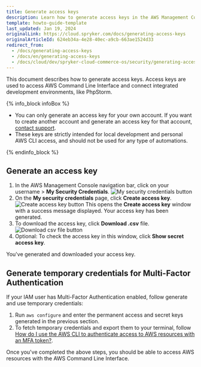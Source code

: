 ```yaml
---
title: Generate access keys
description: Learn how to generate access keys in the AWS Management Console for Spryker Cloud Commerce OS, enabling AWS CLI access and development environment integration.
template: howto-guide-template
last_updated: Jan 19, 2024
originalLink: https://cloud.spryker.com/docs/generating-access-keys
originalArticleId: 624eb34a-4e28-40ec-a9cb-663ae1524d33
redirect_from:
  - /docs/generating-access-keys
  - /docs/en/generating-access-keys
  - /docs/cloud/dev/spryker-cloud-commerce-os/security/generating-access-keys.html
---
```


This document describes how to generate access keys. Access keys are used to access AWS Command Line Interface and connect integrated development environments, like PhpStorm.

{% info_block infoBox %}

* You can only generate an access key for your own account. If you want to create another account and generate an access key for that account, [contact support](https://spryker.force.com/support/s/). 
* These keys are strictly intended for local development and personal AWS CLI access, and should not be used for any type of automations.

{% endinfo_block %}

## Generate an access key

1. In the AWS Management Console navigation bar, click on your username > **My Security Credentials**.
![My security credentials button](https://spryker.s3.eu-central-1.amazonaws.com/cloud-docs/Spryker+Cloud/Security/Generating+access+keys/my-security-credentials-button.png)
2. On the **My security credentials** page, click **Create access key**.
![Create access key button](https://spryker.s3.eu-central-1.amazonaws.com/cloud-docs/Spryker+Cloud/Security/Generating+access+keys/create-access-key-button.png)
    This opens the **Create access key** window with a success message displayed. Your access key has been generated.
3. To download the access key, click **Download .csv** file.
![Download csv file button](https://spryker.s3.eu-central-1.amazonaws.com/cloud-docs/Spryker+Cloud/Security/Generating+access+keys/download-csv-button-file-button.png)
4. Optional: To check the access key in this window, click **Show secret access key**.

You've generated and downloaded your access key.

## Generate temporary credentials for Multi-Factor Authentication

If your IAM user has Multi-Factor Authentication enabled, follow generate and use temporary credentials:

1. Run `aws configure` and enter the permanent access and secret keys generated in the previous section.
2. To fetch temporary credentials and export them to your terminal, follow [How do I use the AWS CLI to authenticate access to AWS resources with an MFA token?](https://repost.aws/knowledge-center/authenticate-mfa-cli).

Once you've completed the above steps, you should be able to access AWS resources with the AWS Command Line Interface.
